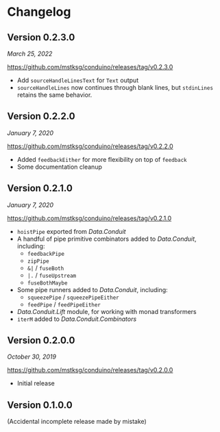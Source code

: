 Changelog
=========

Version 0.2.3.0
---------------

*March 25, 2022*

<https://github.com/mstksg/conduino/releases/tag/v0.2.3.0>

*   Add `sourceHandleLinesText` for `Text` output
*   `sourceHandleLines` now continues through blank lines, but `stdinLines`
    retains the same behavior.

Version 0.2.2.0
---------------

*January 7, 2020*

<https://github.com/mstksg/conduino/releases/tag/v0.2.2.0>

*   Added `feedbackEither` for more flexibility on top of `feedback`
*   Some documentation cleanup

Version 0.2.1.0
---------------

*January 7, 2020*

<https://github.com/mstksg/conduino/releases/tag/v0.2.1.0>

*   `hoistPipe` exported from *Data.Conduit*
*   A handful of pipe primitive combinators added to *Data.Conduit*, including:
    *   `feedbackPipe`
    *   `zipPipe`
    *   `&|` / `fuseBoth`
    *   `|.` / `fuseUpstream`
    *   `fuseBothMaybe`
*   Some pipe runners added to *Data.Conduit*, including:
    *   `squeezePipe` / `squeezePipeEither`
    *   `feedPipe` / `feedPipeEither`
*   *Data.Conduit.Lift* module, for working with monad transformers
*   `iterM` added to *Data.Conduit.Combinators*

Version 0.2.0.0
---------------

*October 30, 2019*

<https://github.com/mstksg/conduino/releases/tag/v0.2.0.0>

*   Initial release

Version 0.1.0.0
---------------

(Accidental incomplete release made by mistake)

